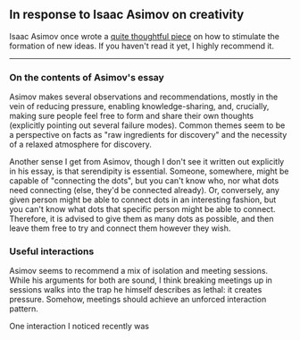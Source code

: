 ## In response to Isaac Asimov on creativity

Isaac Asimov once wrote a [quite thoughtful piece](
https://www.technologyreview.com/s/531911/isaac-asimov-asks-how-do-people-get-new-ideas/
) on how to stimulate the formation of new ideas. If you haven't read it yet, I
highly recommend it. 

--------------

### On the contents of Asimov's essay
Asimov makes several observations and recommendations, mostly in the vein of
reducing pressure, enabling knowledge-sharing, and, crucially, making sure
people feel free to form and share their own thoughts (explicitly pointing out
several failure modes). Common themes seem to be a perspective on facts as "raw
ingredients for discovery" and the necessity of a relaxed atmosphere for
discovery.

Another sense I get from Asimov, though I don't see it written out explicitly in his
essay, is that serendipity is essential. Someone, somewhere, might be capable of
"connecting the dots", but you can't know who, nor what dots need connecting
(else, they'd be connected already). Or, conversely, any given person
might be able to connect dots in an interesting fashion, but you can't know what
dots that specific person might be able to connect. Therefore, it is advised to
give them as many dots as possible, and then leave them free to try and connect
them however they wish. 

### Useful interactions
Asimov seems to recommend a mix of isolation and meeting sessions. While his
arguments for both are sound, I think breaking meetings up in sessions walks
into the trap he himself describes as lethal: it creates pressure. Somehow,
meetings should achieve an unforced interaction pattern.

One interaction I noticed recently was 

